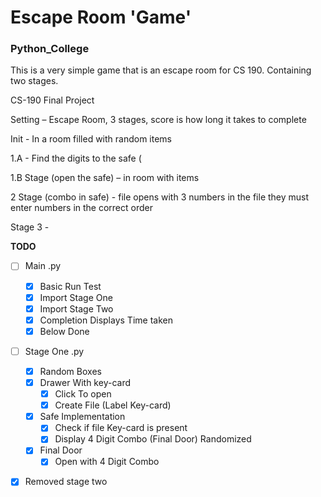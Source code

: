 # Escape Room 'Game'

### Python_College

This is a very simple game that is an escape room for CS 190. Containing two stages.

CS-190 Final Project

Setting – Escape Room, 3 stages, score is how long it takes to complete

Init - In a room filled with random items

1.A - Find the digits to the safe (

1.B Stage (open the safe) – in room with items

2 Stage (combo in safe) - file opens with 3 numbers in the file they must enter numbers in the correct order

Stage 3 -

**TODO**

- [ ] Main .py
    - [x] Basic Run Test
    - [x] Import Stage One
    - [x] Import Stage Two
    - [x] Completion Displays Time taken
    - [x] Below Done
- [ ] Stage One .py
    - [x] Random Boxes
    - [x] Drawer With key-card
        - [x] Click To open
        - [x] Create File (Label Key-card)
    - [x] Safe Implementation
        - [x] Check if file Key-card is present
        - [x] Display 4 Digit Combo (Final Door) Randomized
    - [x] Final Door
        - [x] Open with 4 Digit Combo
- [x] Removed stage two
    
